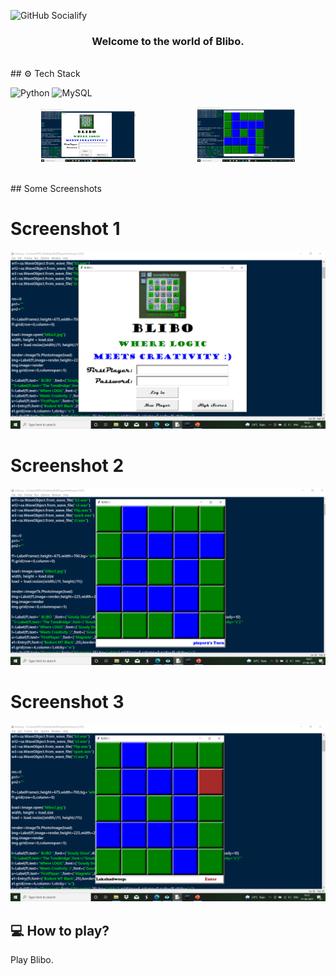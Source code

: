 ![GitHub Socialify](https://socialify.git.ci/AbhishekRana21/Blibo/image?description=1&font=Source%20Code%20Pro&language=1&owner=1&pattern=Diagonal%20Stripes&theme=Dark)

<div align="center">
<h3>Welcome to the world of Blibo.</h3>
</div>
<br>
## ⚙️ Tech Stack

![Python](https://img.shields.io/badge/python-3670A0?style=for-the-badge&logo=python&logoColor=ffdd54) ![MySQL](https://img.shields.io/badge/MySQL-%2307405e.svg?style=for-the-badge&logo=mySQL&logoColor=white)
<br>
<p align="center">
<img width="30%" src="https://github.com/AbhishekRana21/Blibo/blob/master/Screenshots/Screenshot1.png"/> &nbsp;&nbsp;&nbsp;&nbsp;&nbsp;&nbsp;&nbsp;&nbsp;&nbsp;&nbsp; &nbsp;&nbsp;&nbsp;&nbsp;&nbsp;&nbsp;&nbsp;&nbsp;&nbsp;&nbsp;&nbsp;&nbsp;  <img width="31%" src="https://github.com/AbhishekRana21/Blibo/blob/master/Screenshots/Screenshot2.png" />
</p>

<br>
## Some Screenshots

# Screenshot 1
![picture](https://github.com/AbhishekRana21/Blibo/blob/master/Screenshots/Screenshot1.png)
<br>
# Screenshot 2
![picture](https://github.com/AbhishekRana21/Blibo/blob/master/Screenshots/Screenshot2.png)
<br>
# Screenshot 3
![picture](https://github.com/AbhishekRana21/Blibo/blob/master/Screenshots/Screenshot3.png)
<br>
## 💻 How to play?

Play Blibo. <br>
